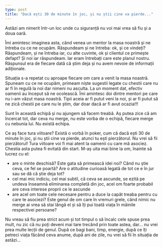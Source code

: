 ```yaml
---
type: post
title: "Dacă ești 30 de minute în joc, și nu știi cine va pierde..."
---
```


Astăzi am nimerit într-un loc unde cu siguranță nu voi mai vrea să fiu și a doua oară.

Îmi amintesc imaginea asta, când venea un mentor la masa noastră și ne întreba cu ce ne ocupăm. Răspundeam și ne întreba: ok, și ce vindeți? Răspundeam, și ne întreba iar, cu alte cuvinte, ok și clientul ce primește defapt? Și noi iar răspundeam. Iar eram întrebați care este planul nostru. Răspunsul era de fiecare dată că știm deja și nu avem nevoie de informații adiționale.

Situația s-a repetat cu aproape fiecare om care a venit la masa noastră. Spuneam cu ce ne ocupăm, primeam niște sugestii legate cu chestii care nu ar fi în regulă la noi dar nimeni nu asculta. La un moment dat, efectiv oamenii au început să ne ocolească. Îmi amintesc doi dintre mentori pe care nu i-am văzut masa noastră. Tipii aceia ar fi putut veni la noi, și ar fi putut să ne zică chestii pe care nu le știm, dar doar dacă ar fi avut ocazia!!!

Sunt în această echipă și nu ajungem să facem treabă. Aș putea zice că am încercat tot, dar ceva nu merge, nu este vorba de o echipă, fiecare merge cu nebunia lui. Nu există echipa.

Ce aș face tura viitoare? Există o vorbă în poker, cum că dacă ești 30 de minute în joc, și nu știi cine va pierde, atunci tu ești pierzătorul. Nu vrei să fii pierzătorul! Tura viitoare voi fi mai atent la oamenii cu care mă asociez. Chestia asta putea fi evitată din start. M-aș uita mai bine la om, înainte să lucrez cu el:

  * are o minte deschisă? Este gata să primească idei noi? Când nu știe ceva, ce fel se poartă? Are o atitudine curioasă legată de tot ce e în jur sau se dă că știe deja tot?
  * cel mai mic indiciu, cel mai subtil, că ceva se ascunde, se ezită pe undeva înseamnă eliminarea completă din joc, acel om foarte probabil are ceva interese proprii ce le ascunde
  * are acel om toate cele necesare pentru a duce la capăt treaba pentru cu care te asociezi? Este genul de om care în vremuri grele, când nimic nu merge ai vrea să stai lângă el și să îți pui toată viața în mâinile respectivei persoane?
  
Nu vreau să fiu prea strict acum și tot timpul o să încalc cele spuse prea mult, nu zic că nu poți deveni mai tare trecând prin toate astea, dar... nu vrei prea multe lecții de genul. După ce bagi bani, timp, energie, după ce îți petreci viața făcând ceva anume, după ani de zile, nu vrei să fii în situația de astăzi...
  
  
